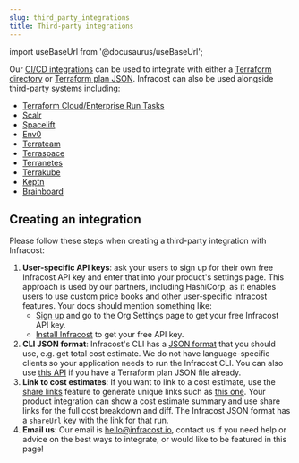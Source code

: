 ```yaml
---
slug: third_party_integrations
title: Third-party integrations
---
```


import useBaseUrl from '@docusaurus/useBaseUrl';

Our [CI/CD integrations](/docs/integrations/cicd/) can be used to integrate with either a [Terraform directory](/docs/features/cli_commands/#option-1-terraform-directory) or [Terraform plan JSON](/docs/features/cli_commands/#option-2-terraform-plan-json). Infracost can also be used alongside third-party systems including:
- [Terraform Cloud/Enterprise Run Tasks](/docs/integrations/terraform_cloud_enterprise/)
- [Scalr](https://docs.scalr.com/en/latest/cost_estimate.html)
- [Spacelift](https://docs.spacelift.io/vendors/terraform/infracost)
- [Env0](https://docs.env0.com/docs/cost-monitoring#cost-estimation)
- [Terrateam](https://docs.terrateam.io/integrations/infracost)
- [Terraspace](https://terraspace.cloud/docs/cloud/cost-estimation)
- [Terranetes](https://terranetes.appvia.io/terranetes-controller/admin/costs)
- [Terrakube](https://docs.terrakube.org/user-guide/cost-estimation)
- [Keptn](https://artifacthub.io/packages/keptn/keptn-integrations/infracost)
- [Brainboard](https://www.brainboard.co/integrations/infracost)

## Creating an integration

Please follow these steps when creating a third-party integration with Infracost:
1. **User-specific API keys**: ask your users to sign up for their own free Infracost API key and enter that into your product's settings page. This approach is used by our partners, including HashiCorp, as it enables users to use custom price books and other user-specific Infracost features. Your docs should mention something like:
    - [Sign up](https://dashboard.infracost.io) and go to the Org Settings page to get your free Infracost API key.
    - [Install Infracost](https://www.infracost.io/docs/#2-get-api-key) to get your free API key.
2. **CLI JSON format**: Infracost's CLI has a [JSON format](/docs/features/cli_commands/#examples) that you should use, e.g. get total cost estimate. We do not have language-specific clients so your application needs to run the Infracost CLI. You can also use [this API](/docs/integrations/infracost_api/) if you have a Terraform plan JSON file already.
3. **Link to cost estimates**: If you want to link to a cost estimate, use the [share links](/docs/features/share_links/) feature to generate unique links such as [this one](https://dashboard.infracost.io/share/h2h9trnqru8ioy61xtnxywhkoszpw0cg). Your product integration can show a cost estimate summary and use share links for the full cost breakdown and diff. The Infracost JSON format has a `shareUrl` key with the link for that run.
4. **Email us**: Our email is [hello@infracost.io](mailto:hello@infracost.io), contact us if you need help or advice on the best ways to integrate, or would like to be featured in this page!
